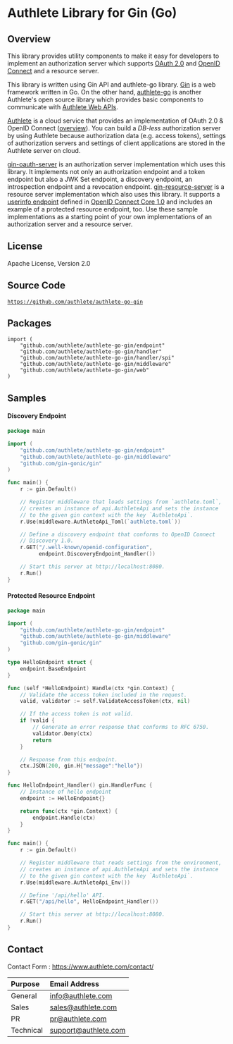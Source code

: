 Authlete Library for Gin (Go)
=============================

Overview
--------

This library provides utility components to make it easy for developers to
implement an authorization server which supports [OAuth 2.0][RFC6749] and
[OpenID Connect][OIDC] and a resource server.

This library is written using Gin API and authlete-go library. [Gin][Gin] is
a web framework written in Go. On the other hand, [authlete-go][AuthleteGo]
is another Authlete's open source library which provides basic components to
communicate with [Authlete Web APIs][AuthleteAPI].

[Authlete][Authlete] is a cloud service that provides an implementation of
OAuth 2.0 & OpenID Connect ([overview][AuthleteOverview]). You can build a
_DB-less_ authorization server by using Authlete because authorization data
(e.g. access tokens), settings of authorization servers and settings of client
applications are stored in the Authlete server on cloud.

[gin-oauth-server][GinOAuthServer] is an authorization server implementation
which uses this library. It implements not only an authorization endpoint and
a token endpoint but also a JWK Set endpoint, a discovery endpoint, an
introspection endpoint and a revocation endpoint.
[gin-resource-server][GinResourceServer] is a resource server implementation
which also uses this library. It supports a [userinfo endpoint][UserInfoEndpoint]
defined in [OpenID Connect Core 1.0][OIDCCore] and includes an example of a
protected resource endpoint, too. Use these sample implementations as a
starting point of your own implementations of an authorization server and a
resource server.

License
-------

  Apache License, Version 2.0

Source Code
-----------

  <code>https://github.com/authlete/authlete-go-gin</code>

Packages
--------

    import (
        "github.com/authlete/authlete-go-gin/endpoint"
        "github.com/authlete/authlete-go-gin/handler"
        "github.com/authlete/authlete-go-gin/handler/spi"
        "github.com/authlete/authlete-go-gin/middleware"
        "github.com/authlete/authlete-go-gin/web"
    )

Samples
-------

#### Discovery Endpoint

```go
package main

import (
    "github.com/authlete/authlete-go-gin/endpoint"
    "github.com/authlete/authlete-go-gin/middleware"
    "github.com/gin-gonic/gin"
)

func main() {
    r := gin.Default()

    // Register middleware that loads settings from `authlete.toml`,
    // creates an instance of api.AuthleteApi and sets the instance
    // to the given gin context with the key `AuthleteApi`.
    r.Use(middleware.AuthleteApi_Toml(`authlete.toml`))

    // Define a discovery endpoint that conforms to OpenID Connect
    // Discovery 1.0.
    r.GET("/.well-known/openid-configuration",
          endpoint.DiscoveryEndpoint_Handler())

    // Start this server at http://localhost:8080.
    r.Run()
}
```

#### Protected Resource Endpoint

```go
package main

import (
    "github.com/authlete/authlete-go-gin/endpoint"
    "github.com/authlete/authlete-go-gin/middleware"
    "github.com/gin-gonic/gin"
)

type HelloEndpoint struct {
    endpoint.BaseEndpoint
}

func (self *HelloEndpoint) Handle(ctx *gin.Context) {
    // Validate the access token included in the request.
    valid, validator := self.ValidateAccessToken(ctx, nil)

    // If the access token is not valid.
    if !valid {
        // Generate an error response that conforms to RFC 6750.
        validator.Deny(ctx)
        return
    }

    // Response from this endpoint.
    ctx.JSON(200, gin.H{"message":"hello"})
}

func HelloEndpoint_Handler() gin.HandlerFunc {
    // Instance of hello endpoint
    endpoint := HelloEndpoint{}

    return func(ctx *gin.Context) {
        endpoint.Handle(ctx)
    }
}

func main() {
    r := gin.Default()

    // Register middleware that reads settings from the environment,
    // creates an instance of api.AuthleteApi and sets the instance
    // to the given gin context with the key `AuthleteApi`.
    r.Use(middleware.AuthleteApi_Env())

    // Define '/api/hello' API.
    r.GET("/api/hello", HelloEndpoint_Handler())

    // Start this server at http://localhost:8080.
    r.Run()
}
```

Contact
-------

Contact Form : https://www.authlete.com/contact/

| Purpose   | Email Address        |
|:----------|:---------------------|
| General   | info@authlete.com    |
| Sales     | sales@authlete.com   |
| PR        | pr@authlete.com      |
| Technical | support@authlete.com |

[Authlete]:          https://www.authlete.com/
[AuthleteAPI]:       https://docs.authlete.com/
[AuthleteOverview]:  https://www.authlete.com/developers/overview/
[AuthleteGo]:        https://github.com/authlete/authlete-go/
[Gin]:               https://github.com/gin-gonic/gin
[GinOAuthServer]:    https://github.com/authlete/gin-oauth-server/
[GinResourceServer]: https://github.com/authlete/gin-resource-server/
[OIDC]:              https://openid.net/connect/
[OIDCCore]:          https://openid.net/specs/openid-connect-core-1_0.html
[RFC6749]:           https://tools.ietf.org/html/rfc6749
[UserInfoEndpoint]:  https://openid.net/specs/openid-connect-core-1_0.html#UserInfo
